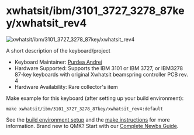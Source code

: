 # xwhatsit/ibm/3101_3727_3278_87key/xwhatsit_rev4

![xwhatsit/ibm/3101_3727_3278_87key/xwhatsit_rev4](https://deskthority.net/wiki/images/b/b9/IBM_3101.jpeg)

A short description of the keyboard/project

* Keyboard Maintainer: [Purdea Andrei](https://github.com/purdeaandrei)
* Hardware Supported: Supports the IBM 3101 or IBM 3727, or IBM3278 87-key keyboards with original Xwhatsit beamspring controller PCB rev. 4
* Hardware Availability: Rare collector's item

Make example for this keyboard (after setting up your build environment):

    make xwhatsit/ibm/3101_3727_3278_87key/xwhatsit_rev4:default

See the [build environment setup](https://docs.qmk.fm/#/getting_started_build_tools) and the [make instructions](https://docs.qmk.fm/#/getting_started_make_guide) for more information. Brand new to QMK? Start with our [Complete Newbs Guide](https://docs.qmk.fm/#/newbs).
